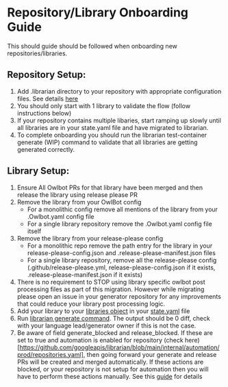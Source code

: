 # Repository/Library Onboarding Guide

This should guide should be followed when onboarding new repositories/libraries.

## Repository Setup:
1) Add .librarian directory to your repository with appropriate configuration files. See details [here](https://github.com/googleapis/librarian/blob/main/doc/language-onboarding.md#configuration-files)
2) You should only start with 1 library to validate the flow (follow instructions below)
3) If your repository contains multiple libaries, start ramping up slowly until all libraries are in your state.yaml file and have migrated to librarian.
4) To complete onboarding you should run the librarian test-container generate (WIP) command to validate that all libraries are getting generated correctly.

## Library Setup:
1) Ensure All Owlbot PRs for that library have been merged and then release the library using release please PR
2) Remove the library from your OwlBot config
    - For a monolithic config remove all mentions of the library from your .Owlbot.yaml config file
    - For a single library repository remove the .Owlbot.yaml config file itself 
3) Remove the library from your release-please config
    - For a monolithic repo remove the path entry for the library in your release-please-config.json and .release-please-manifest.json files
    - For a single library repository, remove all the release-please config (.github/release-please.yml, release-please-config.json if it exists, .release-please-manifest.json if it exists)
4) There is no requirement to STOP using library specific owlbot post processing files as part of this migration.  However while migrating please open an issue in your generator repository for any improvements that could reduce your library post processing logic.  
5) Add your library to your [libraries object](https://github.com/googleapis/librarian/blob/main/doc/state-schema.md#libraries-object) in your [state.yaml](https://github.com/googleapis/librarian/blob/main/doc/state-schema.md#stateyaml-schema) file
6) Run [librarian generate command](https://github.com/googleapis/librarian/blob/main/doc/cli-commands.md#generate-command).  The output should be 0 diff, check with your language lead/generator owner if this is not the case.
6) Be aware of field generate_blocked and release_blocked.  If these are set to true and automation is enabled for repository (check here)[https://github.com/googleapis/librarian/blob/main/internal/automation/prod/repositories.yaml], then going forward your generate and release PRs will be created and merged automatically.  If these actions are blocked, or your repository is not setup for automation then you will have to perform these actions manually.  See this [guide](https://github.com/googleapis/librarian/blob/main/doc/library-maintainer-guide.md) for details
